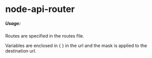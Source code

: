 node-api-router
===============


##### Usage:
Routes are specified in the routes file.

Variables are enclosed in { } in the url and the mask is applied to the destination url.
